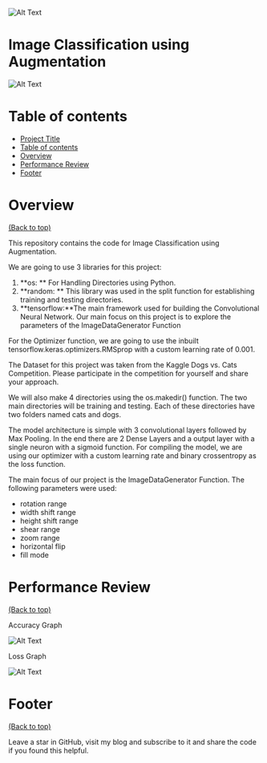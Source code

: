 ![Alt Text](https://github.com/psych0man/Image-Classification-using-Augementation/blob/master/TF.jpg)

# Image Classification using Augmentation

![Alt Text](https://github.com/psych0man/Image-Classification-using-Augementation/blob/master/Banner.png)


# Table of contents

- [Project Title](#project-title)
- [Table of contents](#table-of-contents)
- [Overview](#overview)
- [Performance Review](#performance)
- [Footer](#footer)

# Overview
[(Back to top)](#table-of-contents)

This repository contains the code for Image Classification using Augmentation. 

We are going to use 3 libraries for this project:
1. **os: ** For Handling Directories using Python.
2. **random: ** This library was used in the split function for establishing training and testing directories.
3. **tensorflow:**The main framework used for building the Convolutional Neural Network. Our main focus on this project is to explore the parameters of the ImageDataGenerator Function

For the Optimizer function, we are going to use the inbuilt tensorflow.keras.optimizers.RMSprop with a custom learning rate of 0.001.

The Dataset for this project was taken from the Kaggle Dogs vs. Cats Competition. Please participate in the competition for yourself and share your approach.

We will also make 4 directories using the os.makedir() function. The two main directories will be training and testing. Each of these directories have two folders named cats and dogs.

The model architecture is simple with 3 convolutional layers followed by Max Pooling. In the end there are 2 Dense Layers and a output layer with a single neuron with a sigmoid function. For compiling the model, we are using our optimizer with a custom learning rate and binary crossentropy as the loss function. 

The main focus of our project is the ImageDataGenerator Function. The following parameters were used:

- rotation range
- width shift range
- height shift range
- shear range
- zoom range
- horizontal flip
- fill mode


# Performance Review
[(Back to top)](#table-of-contents)

Accuracy Graph

![Alt Text](https://github.com/psych0man/Image-Classification-using-Augementation/blob/master/Performance%20Graphs.png)

Loss Graph

![Alt Text](https://github.com/psych0man/Image-Classification-using-Augementation/blob/master/Loss%20Graph.png)

# Footer
[(Back to top)](#table-of-contents)

Leave a star in GitHub, visit my blog and subscribe to it and share the code if you found this helpful.
